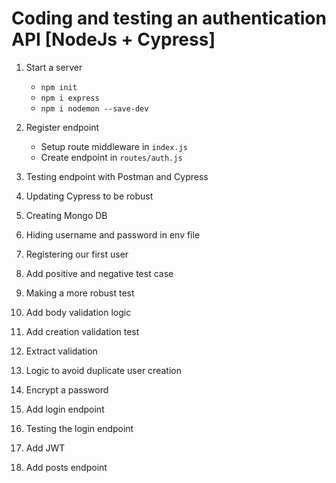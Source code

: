 # Coding and testing an authentication API [NodeJs + Cypress]

1. Start a server

   - `npm init`
   - `npm i express`
   - `npm i nodemon --save-dev`

2. Register endpoint

   - Setup route middleware in `index.js`
   - Create endpoint in `routes/auth.js`

3. Testing endpoint with Postman and Cypress
4. Updating Cypress to be robust
5. Creating Mongo DB
6. Hiding username and password in env file
7. Registering our first user
8. Add positive and negative test case
9. Making a more robust test
10. Add body validation logic
11. Add creation validation test
12. Extract validation
13. Logic to avoid duplicate user creation
14. Encrypt a password
15. Add login endpoint
16. Testing the login endpoint
17. Add JWT
18. Add posts endpoint
